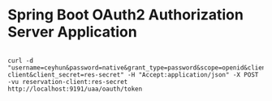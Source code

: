 # Spring Boot OAuth2 Authorization Server Application

```curl

curl -d "username=ceyhun&password=native&grant_type=password&scope=openid&client_id=reservation-client&client_secret=res-secret" -H "Accept:application/json" -X POST -vu reservation-client:res-secret http://localhost:9191/uaa/oauth/token

```